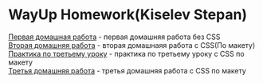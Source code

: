 # WayUp Homework(Kiselev Stepan)
[Первая домашная работа](https://stepashka1999.github.io/WUHomework/First_HomeWork "Первое дз(Без CSS)") - первая домашняя работа без CSS  
[Вторая домашняя работа](https://stepashka1999.github.io/WUHomework/Second_Homework "Второе дз(С CSS)") - вторaя домашнаяя работа с CSS(По макету)  
[Практика по третьему уроку](https://stepashka1999.github.io/WUHomework/Thrid_Practice "Третья практика с CSS") - практика по третьему уроку с CSS по макету  
[Третья домашняя работа](https://stepashka1999.github.io/WUHomework/Thrid_Homework "Третья домашняя работа с CSS") - третья домашняя работа с CSS по макету
